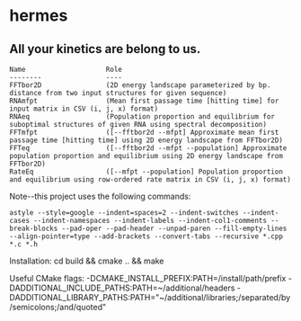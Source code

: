 hermes
======

All your kinetics are belong to us.
-----------------------------------

    Name                    Role
    --------                ----
    FFTbor2D                (2D energy landscape parameterized by bp. distance from two input structures for given sequence)
    RNAmfpt                 (Mean first passage time [hitting time] for input matrix in CSV (i, j, x) format)
    RNAeq                   (Population proportion and equilibrium for suboptimal structures of given RNA using spectral decomposition)
    FFTmfpt                 ([--fftbor2d --mfpt] Approximate mean first passage time [hitting time] using 2D energy landscape from FFTbor2D)
    FFTeq                   ([--fftbor2d --mfpt --population] Approximate population proportion and equilibrium using 2D energy landscape from FFTbor2D)
    RateEq                  ([--mfpt --population] Population proportion and equilibrium using row-ordered rate matrix in CSV (i, j, x) format)

Note--this project uses the following commands:

    astyle --style=google --indent=spaces=2 --indent-switches --indent-cases --indent-namespaces --indent-labels --indent-col1-comments --break-blocks --pad-oper --pad-header --unpad-paren --fill-empty-lines --align-pointer=type --add-brackets --convert-tabs --recursive *.cpp *.c *.h

Installation:
    cd build && cmake .. && make

Useful CMake flags:
    -DCMAKE_INSTALL_PREFIX:PATH=/install/path/prefix
    -DADDITIONAL_INCLUDE_PATHS:PATH=~/additional/headers
    -DADDITIONAL_LIBRARY_PATHS:PATH="~/additional/libraries;/separated/by/semicolons;/and/quoted"